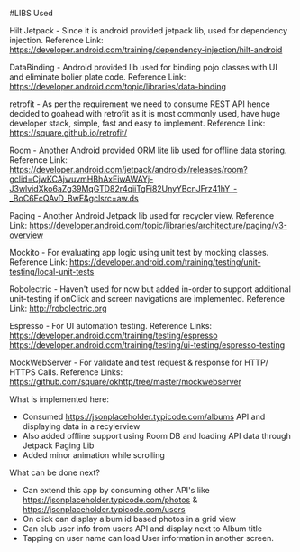 #LIBS Used

Hilt Jetpack -
Since it is android provided jetpack lib, used for dependency injection.
Reference Link: https://developer.android.com/training/dependency-injection/hilt-android

DataBinding -
Android provided lib used for binding pojo classes with UI and eliminate bolier plate code.
Reference Link: https://developer.android.com/topic/libraries/data-binding

retrofit -
As per the requirement we need to consume REST API hence decided to goahead with retrofit as it is most commonly used, have huge developer stack, simple, 
fast and easy to implement.
Reference Link: https://square.github.io/retrofit/

Room -
Another Android provided ORM lite lib used for offline data storing.
Reference Link: https://developer.android.com/jetpack/androidx/releases/room?gclid=CjwKCAjwuvmHBhAxEiwAWAYj-J3wlvidXko6aZg39MqGTD82r4qiiTgFi82UnyYBcnJFrz41hY_-_BoC6EcQAvD_BwE&gclsrc=aw.ds

Paging -
Another Android Jetpack lib used for recycler view.
Reference Link: https://developer.android.com/topic/libraries/architecture/paging/v3-overview

Mockito -
For evaluating app logic using unit test by mocking classes.
Reference Link: https://developer.android.com/training/testing/unit-testing/local-unit-tests

Robolectric -
Haven't used for now but added in-order to support additional unit-testing if onClick and screen navigations are implemented.
Reference Link: http://robolectric.org

Espresso -
For UI automation testing.
Reference Links: https://developer.android.com/training/testing/espresso
https://developer.android.com/training/testing/ui-testing/espresso-testing

MockWebServer - 
For validate and test request & response for HTTP/ HTTPS Calls.
Reference Links: https://github.com/square/okhttp/tree/master/mockwebserver

What is implemented here:
- Consumed https://jsonplaceholder.typicode.com/albums API and displaying data in a recylerview
- Also added offline support using Room DB and loading API data through Jetpack Paging Lib
- Added minor animation while scrolling

What can be done next?
- Can extend this app by consuming other API's like https://jsonplaceholder.typicode.com/photos & https://jsonplaceholder.typicode.com/users
- On click can display album id based photos in a grid view
- Can club user info from users API and display next to Album title
- Tapping on user name can load User information in another screen.

